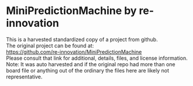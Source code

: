 
# MiniPredictionMachine by re-innovation  
This is a harvested standardized copy of a project from github.  
The original project can be found at:  
https://github.com/re-innovation/MiniPredictionMachine  
Please consult that link for additional, details, files, and license information.  
Note: It was auto harvested and if the original repo had more than one board file or anything out of the ordinary the files here are likely not representative.  
    
